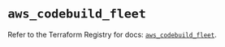 # `aws_codebuild_fleet`

Refer to the Terraform Registry for docs: [`aws_codebuild_fleet`](https://registry.terraform.io/providers/hashicorp/aws/6.19.0/docs/resources/codebuild_fleet).
